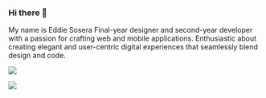 ### Hi there 👋
My name is Eddie Sosera
Final-year designer and second-year developer with a passion for crafting web and mobile applications. Enthusiastic about creating elegant and user-centric digital experiences that seamlessly blend design and code.

<div>
<a href="https://github.com/eddiesosera/github-profile-views-counter">
    <img src="https://komarev.com/ghpvc/?username=eddiesosera&style=for-the-badge">
</a>

[Ÿ HŸPE]: https://yhype.me
[GitHub Profile Views Counter]: https://github.com/eddiesosera/github-profile-views-counter

![](https://hit.yhype.me/github/profile?user_id=1849174)
   </div>
